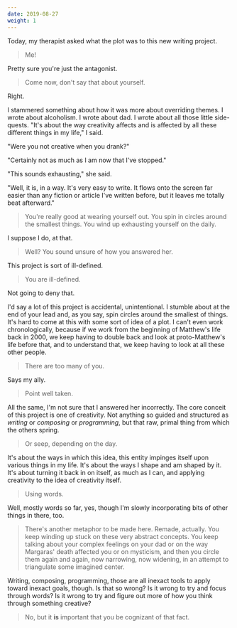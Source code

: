 ```yaml
---
date: 2019-08-27
weight: 1
---
```


Today, my therapist asked what the plot was to this new writing project.

> Me!

Pretty sure you're just the antagonist.

> Come now, don't say that about yourself.

Right.

I stammered something about how it was more about overriding themes. I wrote about alcoholism. I wrote about dad. I wrote about all those little side-quests. "It's about the way creativity affects and is affected by all these different things in my life," I said.

"Were you not creative when you drank?"

"Certainly not as much as I am now that I've stopped."

"This sounds exhausting," she said.

"Well, it is, in a way. It's very easy to write. It flows onto the screen far easier than any fiction or article I've written before, but it leaves me totally beat afterward."

> You're really good at wearing yourself out. You spin in circles around the smallest things. You wind up exhausting yourself on the daily.

I suppose I do, at that.

> Well? You sound unsure of how you answered her.

This project is sort of ill-defined.

> You are ill-defined.

Not going to deny that.

I'd say a lot of this project is accidental, unintentional. I stumble about at the end of your lead and, as you say, spin circles around the smallest of things. It's hard to come at this with some sort of idea of a plot. I can't even work chronologically, because if we work from the beginning of Matthew's life back in 2000, we keep having to double back and look at proto-Matthew's life before that, and to understand that, we keep having to look at all these other people.

> There are too many of you.

Says my ally.

> Point well taken.

All the same, I'm not sure that I answered her incorrectly. The core conceit of this project is one of creativity. Not anything so guided and structured as *writing* or *composing* or *programming*, but that raw, primal thing from which the others spring.

> Or seep, depending on the day.

It's about the ways in which this idea, this entity impinges itself upon various things in my life. It's about the ways I shape and am shaped by it. It's about turning it back in on itself, as much as I can, and applying creativity to the idea of creativity itself.

> Using words.

Well, mostly words so far, yes, though I'm slowly incorporating bits of other things in there, too.

> There's another metaphor to be made here. Remade, actually. You keep winding up stuck on these very abstract concepts. You keep talking about your complex feelings on your dad or on the way Margaras' death affected you or on mysticism, and then you circle them again and again, now narrowing, now widening, in an attempt to triangulate some imagined center.

Writing, composing, programming, those are all inexact tools to apply toward inexact goals, though. Is that so wrong? Is it wrong to try and focus through words? Is it wrong to try and figure out more of how you think through something creative?

> No, but it **is** important that you be cognizant of that fact.
